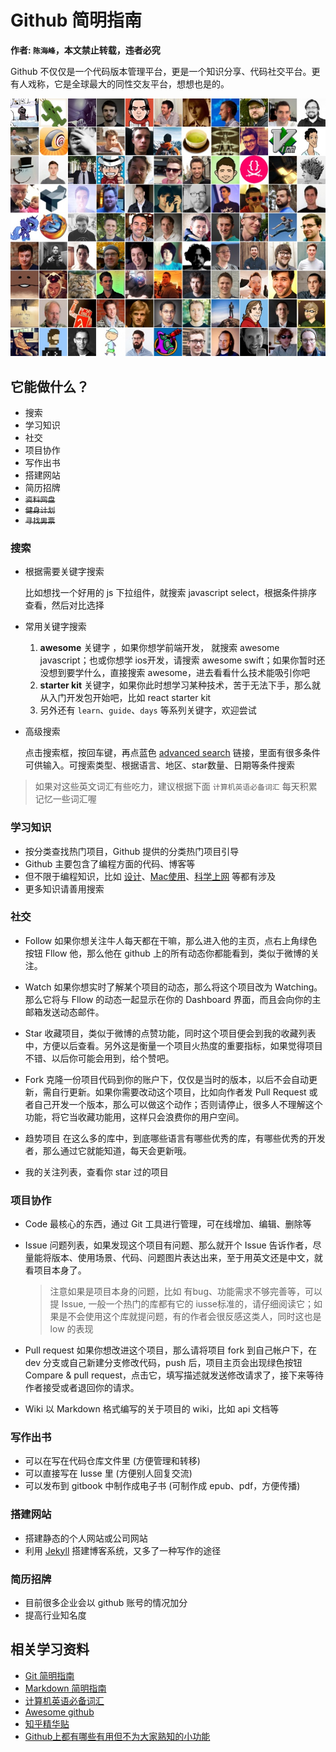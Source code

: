 # Github 简明指南

__作者: `陈海峰`，本文禁止转载，违者必究__

Github 不仅仅是一个代码版本管理平台，更是一个知识分享、代码社交平台。更有人戏称，它是全球最大的同性交友平台，想想也是的。

![同性交友](github99.jpg)

## 它能做什么？
* 搜索
* 学习知识
* 社交
* 项目协作
* 写作出书
* 搭建网站
* 简历招牌
* <del>`资料网盘`</del>
* <del>`健身计划`</del>
* <del>`寻找男票`</del>

### 搜索
  * 根据需要关键字搜索

    比如想找一个好用的 js 下拉组件，就搜索 javascript select，根据条件排序查看，然后对比选择

  * 常用关键字搜索

    1. __awesome__ 关键字 ，如果你想学前端开发， 就搜索 awesome javascript；也或你想学 ios开发，请搜索 awesome swift；如果你暂时还没想到要学什么，直接搜索 awesome，进去看看什么技术能吸引你吧
    1. __starter kit__ 关键字，如果你此时想学习某种技术，苦于无法下手，那么就从入门开发包开始吧，比如 react starter kit
    1. 另外还有 `learn`、`guide`、`days` 等系列关键字，欢迎尝试

  * 高级搜索

    点击搜索框，按回车键，再点蓝色 [advanced search](https://github.com/search/advanced) 链接，里面有很多条件可供输入。可搜索类型、根据语言、地区、star数量、日期等条件搜索

> 如果对这些英文词汇有些吃力，建议根据下面 `计算机英语必备词汇` 每天积累记忆一些词汇喔

### 学习知识
  * 按分类查找热门项目，Github 提供的分类热门项目引导
  * Github 主要包含了编程方面的代码、博客等
  * 但不限于编程知识，比如 [设计](https://github.com/jobbole/awesome-design-cn)、[Mac使用](https://github.com/jaywcjlove/awesome-mac)、[科学上网](https://github.com/getlantern/lantern) 等都有涉及
  * 更多知识请善用搜索

### 社交
  * Follow 如果你想关注牛人每天都在干嘛，那么进入他的主页，点右上角绿色按钮 Fllow 他，那么他在 github 上的所有动态你都能看到，类似于微博的关注。

  * Watch 如果你想实时了解某个项目的动态，那么将这个项目改为 Watching。 那么它将与 Fllow 的动态一起显示在你的 Dashboard 界面，而且会向你的主邮箱发送动态邮件。

  * Star 收藏项目，类似于微博的点赞功能，同时这个项目便会到我的收藏列表中，方便以后查看。另外这是衡量一个项目火热度的重要指标，如果觉得项目不错、以后你可能会用到，给个赞吧。

  * Fork 克隆一份项目代码到你的账户下，仅仅是当时的版本，以后不会自动更新，需自行更新。如果你需要改动这个项目，比如向作者发 Pull Request 或者自己开发一个版本，那么可以做这个动作；否则请停止，很多人不理解这个功能，将它当收藏功能用，这样只会浪费你的用户空间。

  * 趋势项目 在这么多的库中，到底哪些语言有哪些优秀的库，有哪些优秀的开发者，那么通过它就能知道，每天会更新哦。

  * 我的关注列表，查看你 star 过的项目

### 项目协作
  * Code 最核心的东西，通过 Git 工具进行管理，可在线增加、编辑、删除等
  * Issue 问题列表，如果发现这个项目有问题、那么就开个 Issue 告诉作者，尽量能将版本、使用场景、代码、问题图片表达出来，至于用英文还是中文，就看项目本身了。

    > 注意如果是项目本身的问题，比如 有bug、功能需求不够完善等，可以提 Issue, 一般一个热门的库都有它的 iusse标准的，请仔细阅读它；如果是不会使用这个库就提问题，有的作者会很反感这类人，同时这也是 low 的表现

  * Pull request 如果你想改进这个项目，那么请将项目 fork 到自己帐户下，在 dev 分支或自己新建分支修改代码，push 后，项目主页会出现绿色按钮 Compare & pull request，点击它，填写描述就发送修改请求了，接下来等待作者接受或者退回你的请求。

  * Wiki 以 Markdown 格式编写的关于项目的 wiki，比如 api 文档等

### 写作出书
  * 可以在写在代码仓库文件里 (方便管理和转移)
  * 可以直接写在 Iusse 里 (方便别人回复交流)
  * 可以发布到 gitbook 中制作成电子书 (可制作成 epub、pdf，方便传播)

### 搭建网站
  * 搭建静态的个人网站或公司网站
  * 利用 [Jekyll](http://jekyllcn.com/) 搭建博客系统，又多了一种写作的途径

### 简历招牌
  * 目前很多企业会以 github 账号的情况加分
  * 提高行业知名度

## 相关学习资料
* [Git 简明指南](http://rogerdudler.github.io/git-guide/index.zh.html)
* [Markdown 简明指南](https://github.com/cheft/awesome-cheft/blob/master/markdown-simple-guide.md)
* [计算机英语必备词汇](https://www.shanbay.com/wordbook/76237/)
* [Awesome github](https://github.com/AntBranch/awesome-github)
* [知乎精华贴](https://www.zhihu.com/question/20070065)
* [Github上都有哪些有用但不为大家熟知的小功能](https://www.zhihu.com/question/36974348)
